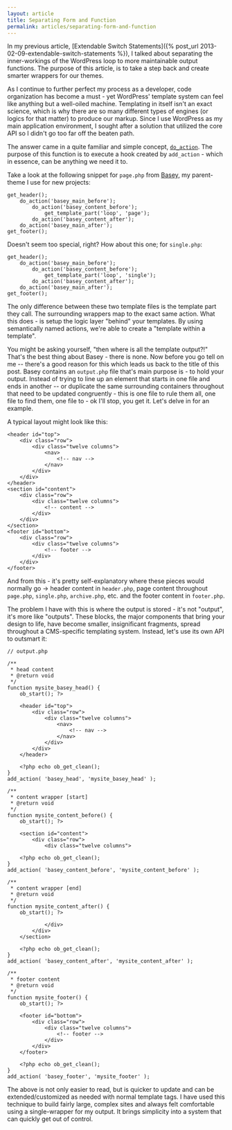 ```yaml
---
layout: article
title: Separating Form and Function
permalink: articles/separating-form-and-function
---
```


In my previous article, [Extendable Switch Statements]({% post_url 2013-02-09-extendable-switch-statements %}), I talked about separating the inner-workings of the WordPress loop to more maintainable output functions. The purpose of this article, is to take a step back and create smarter wrappers for our themes.

As I continue to further perfect my process as a developer, code organization has become a must - yet WordPress' template system can feel like anything but a well-oiled machine. Templating in itself isn't an exact science, which is why there are so many different types of engines (or logics for that matter) to produce our markup. Since I use WordPress as my main application environment, I sought after a solution that utilized the core API so I didn't go too far off the beaten path.

The answer came in a quite familiar and simple concept, [`do_action`](http://codex.wordpress.org/Function_Reference/do_action). The purpose of this function is to execute a hook created by `add_action` - which in essence, can be anything we need it to.

Take a look at the following snippet for `page.php` from [Basey](http://baseytheme.com), my parent-theme I use for new projects:

    get_header();
        do_action('basey_main_before');
            do_action('basey_content_before');
                get_template_part('loop', 'page');
            do_action('basey_content_after');
        do_action('basey_main_after');
    get_footer();

Doesn't seem too special, right? How about this one; for `single.php`:

    get_header();
        do_action('basey_main_before');
            do_action('basey_content_before');
                get_template_part('loop', 'single');
            do_action('basey_content_after');
        do_action('basey_main_after');
    get_footer();

The only difference between these two template files is the template part they call. The surrounding wrappers map to the exact same action. What this does - is setup the logic layer "behind" your templates. By using semantically named actions, we're able to create a "template within a template".

You might be asking yourself, "then where is all the template output?!" That's the best thing about Basey - there is none. Now before you go tell on me -- there's a good reason for this which leads us back to the title of this post. Basey contains an `output.php` file that's main purpose is - to hold your output. Instead of trying to line up an element that starts in one file and ends in another -- or duplicate the same surrounding containers throughout that need to be updated congruently - this is one file to rule them all, one file to find them, one file to - ok I'll stop, you get it. Let's delve in for an example.

A typical layout might look like this:

    <header id="top">
        <div class="row">
            <div class="twelve columns">
                <nav>
                    <!-- nav -->
                </nav>
            </div>
        </div>
    </header>
    <section id="content">
        <div class="row">
            <div class="twelve columns">
                <!-- content -->
            </div>
        </div>
    </section>
    <footer id="bottom">
        <div class="row">
            <div class="twelve columns">
                <!-- footer -->
            </div>
        </div>
    </footer>

And from this - it's pretty self-explanatory where these pieces would normally go -> header content in `header.php`, page content throughout `page.php`, `single.php`, `archive.php`, etc. and the footer content in `footer.php`.

The problem I have with this is where the output is stored - it's not "output", it's more like "outputs". These blocks, the major components that bring your design to life, have become smaller, insignificant fragments, spread throughout a CMS-specific templating system. Instead, let's use its own API to outsmart it:

    // output.php

    /**
     * head content
     * @return void
     */
    function mysite_basey_head() {
        ob_start(); ?>

        <header id="top">
            <div class="row">
                <div class="twelve columns">
                    <nav>
                        <!-- nav -->
                    </nav>
                </div>
            </div>
        </header>

        <?php echo ob_get_clean();
    }
    add_action( 'basey_head', 'mysite_basey_head' );

    /**
     * content wrapper [start]
     * @return void
     */
    function mysite_content_before() {
        ob_start(); ?>

        <section id="content">
            <div class="row">
                <div class="twelve columns">

        <?php echo ob_get_clean();
    }
    add_action( 'basey_content_before', 'mysite_content_before' );

    /**
     * content wrapper [end]
     * @return void
     */
    function mysite_content_after() {
        ob_start(); ?>

                </div>
            </div>
        </section>

        <?php echo ob_get_clean();
    }
    add_action( 'basey_content_after', 'mysite_content_after' );

    /**
     * footer content
     * @return void
     */
    function mysite_footer() {
        ob_start(); ?>

        <footer id="bottom">
            <div class="row">
                <div class="twelve columns">
                    <!-- footer -->
                </div>
            </div>
        </footer>

        <?php echo ob_get_clean();
    }
    add_action( 'basey_footer', 'mysite_footer' );

The above is not only easier to read, but is quicker to update and can be extended/customized as needed with normal template tags. I have used this technique to build fairly large, complex sites and always felt comfortable using a single-wrapper for my output. It brings simplicity into a system that can quickly get out of control.
